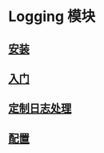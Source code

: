 # Logging 模块
## [安装](/cn/manual/logging/installation)
## [入门](/cn/manual/logging/getting_started)
## [定制日志处理](/cn/manual/logging/customizing_log_handling)
## [配置](/cn/manual/logging/configuration)
